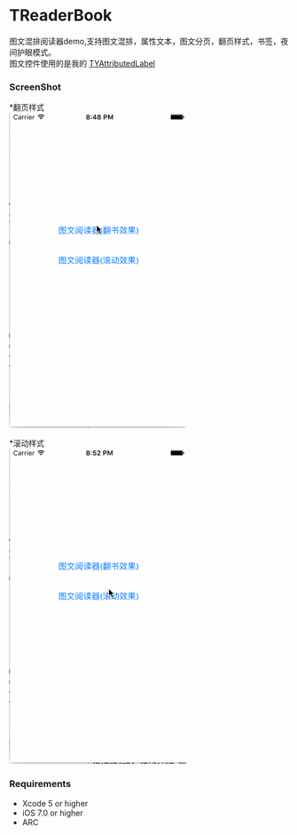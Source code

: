 # TReaderBook
图文混排阅读器demo,支持图文混排，属性文本，图文分页，翻页样式，书签，夜间护眼模式。
<br>图文控件使用的是我的 [TYAttributedLabel](https://github.com/12207480/TYAttributedLabel)


### ScreenShot
*翻页样式<br>
![image](https://github.com/12207480/TReaderBook/blob/master/screenshot/TReaderBook.gif)

*滚动样式<br>
![image](https://github.com/12207480/TReaderBook/blob/master/screenshot/TReaderBook1.gif)

### Requirements
* Xcode 5 or higher
* iOS 7.0 or higher
* ARC


